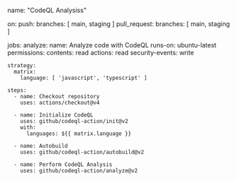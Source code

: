 name: "CodeQL Analysiss"

on:
push:
branches: [ main, staging ]
pull_request:
branches: [ main, staging ]

jobs:
analyze:
name: Analyze code with CodeQL
runs-on: ubuntu-latest
permissions:
contents: read
actions: read
security-events: write

    strategy:
      matrix:
        language: [ 'javascript', 'typescript' ]

    steps:
      - name: Checkout repository
        uses: actions/checkout@v4

      - name: Initialize CodeQL
        uses: github/codeql-action/init@v2
        with:
          languages: ${{ matrix.language }}

      - name: Autobuild
        uses: github/codeql-action/autobuild@v2

      - name: Perform CodeQL Analysis
        uses: github/codeql-action/analyze@v2